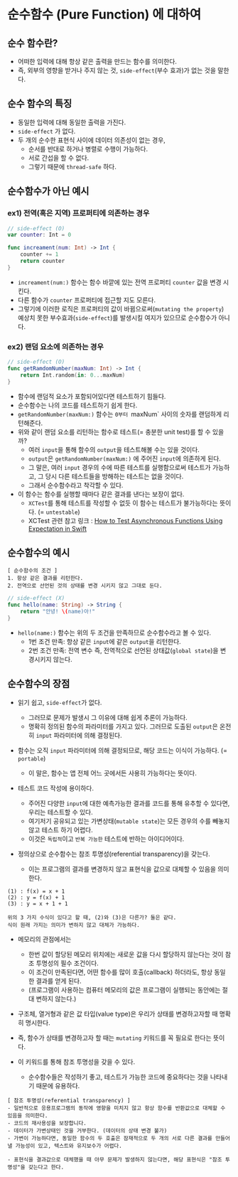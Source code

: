 # 순수함수 (Pure Function) 에 대하여

## 순수 함수란?
- 어떠한 입력에 대해 항상 같은 출력을 만드는 함수를 의미한다.
- 즉, 외부의 영향을 받거나 주지 않는 것, `side-effect`(부수 효과)가 없는 것을 말한다.

## 순수 함수의 특징
- 동일한 입력에 대해 동일한 출력을 가진다.
- `side-effect` 가 없다.
- 두 개의 순수한 표현식 사이에 데이터 의존성이 없는 경우, 
    - 순서를 반대로 하거나 병렬로 수행이 가능하다.
    - 서로 간섭을 할 수 없다.
    - 그렇기 때문에 `thread-safe` 하다.

## 순수함수가 아닌 예시
### ex1) 전역(혹은 지역) 프로퍼티에 의존하는 경우
```swift
// side-effect (O)
var counter: Int = 0

func increament(num: Int) -> Int {
    counter += 1
    return counter
}
```
- `increament(num:)` 함수는 함수 바깥에 있는 전역 프로퍼티 `counter` 값을 변경 시킨다.
- 다른 함수가 `counter` 프로퍼티에 접근할 지도 모른다.
- 그렇기에 이러한 로직은 프로퍼티의 값이 바뀜으로써(`mutating the property`) 예상치 못한 부수효과(`side-effect`)를 발생시킬 여지가 있으므로 순수함수가 아니다.

### ex2) 랜덤 요소에 의존하는 경우
```swift
// side-effect (O)
func getRamdomNumber(maxNum: Int) -> Int {
    return Int.random(in: 0...maxNum)
}
```
- 함수에 랜덤적 요소가 포함되어있다면 테스트하기 힘들다.
- 순수함수는 나의 코드를 테스트하기 쉽게 한다.
- `getRandomNumber(maxNum:)` 함수는 `0부터 `maxNum` 사이의 숫자를 랜덤하게 리턴해준다.
- 위와 같이 랜덤 요소를 리턴하는 함수로 테스트(= 충분한 unit test)를 할 수 있을까?
    - 여러 `input`을 통해 함수의 `output`을 테스트해볼 수는 있을 것이다.
    - `output`은 `getRandomNumber(maxNum:)` 에 주어진 `input`에 의존하게 된다.
    - 그 말은, 여러 `input` 경우의 수에 따른 테스트를 실행함으로써 테스트가 가능하고, 그 당시 다른 테스트들을 방해하는 테스트는 없을 것이다. 
    - 그래서 순수함수라고 착각할 수 있다.
- 이 함수는 함수를 실행할 때마다 같은 결과를 낸다는 보장이 없다.
    - `XCTest`를 통해 테스트를 작성할 수 없듯 이 함수는 테스트가 불가능하다는 뜻이다. (= `untestable`)
    - XCTest 관련 참고 링크 : [How to Test Asynchronous Functions Using Expectation in Swift
](https://betterprogramming.pub/how-to-test-asynchronous-functions-using-expectation-2c9183fd99c9)

## 순수함수의 예시
```
[ 순수함수의 조건 ]
1. 항상 같은 결과를 리턴한다.
2. 전역으로 선언된 것의 상태를 변경 시키지 않고 그대로 둔다.
```

```swift
// side-effect (X)
func hello(name: String) -> String {
    return "안녕! \(name)아!"
}
```
- `hello(name:)` 함수는 위의 두 조건을 만족하므로 순수함수라고 볼 수 있다.
    - 1번 조건 만족: 항상 같은 `input`에 같은 `output`을 리턴한다.
    - 2번 조건 만족: 전역 변수 즉, 전역적으로 선언된 상태값(`global state`)을 변경시키지 않는다.

## 순수함수의 장점
- 읽기 쉽고, `side-effect`가 없다.
    - 그러므로 문제가 발생시 그 이유에 대해 쉽게 추론이 가능하다.
    - 명확히 정의된 함수의 파라미터를 가지고 있다. 그러므로 도출된 `output`은 온전히 `input` 파라미터에 의해 결정된다.

- 함수는 오직 `input` 파라미터에 의해 결정되므로, 해당 코드는 이식이 가능하다. (= `portable`)
    - 이 말은, 함수는 앱 전체 어느 곳에서든 사용히 가능하다는 뜻이다.

- 테스트 코드 작성에 용이하다.
    - 주어진 다양한 `input`에 대한 예측가능한 결과를 코드를 통해 유추할 수 있다면, 우리는 테스트할 수 있다.
    - 여기저기 공유되고 있는 가변상태(`mutable state`)는 모든 경우의 수를 빼놓지 않고 테스트 하기 어렵다.
    - 이것은 `독립적`이고 `반복 가능한` 테스트에 반하는 아이디어이다.

- 정의상으로 순수함수는 참조 투명성(referential transparency)을 갖는다.
    - 이는 프로그램의 결과를 변경하지 않고 표현식을 값으로 대체할 수 있음을 의미한다.
```
(1) : f(x) = x + 1
(2) : y = f(x) + 1
(3) : y = x + 1 + 1

위의 3 가지 수식이 있다고 할 때, (2)와 (3)은 다른가? 둘은 같다.
식이 원래 가지는 의미가 변하지 않고 대체가 가능하다.
```

- 메모리의 관점에서는
    - 한번 값이 할당된 메모리 위치에는 새로운 값을 다시 할당하지 않는다는 것이 참조 투명성의 필수 조건이다.
    - 이 조건이 만족된다면, 어떤 함수를 많이 호출(callback) 하더라도, 항상 동일한 결과를 얻게 된다.
    - (프로그램이 사용하는 컴퓨터 메모리의 값은 프로그램이 실행되는 동안에는 절대 변하지 않는다.)

- 구조체, 열거형과 같은 값 타입(value type)은 우리가 상태를 변경하고자할 때 명확히 명시한다.
- 즉, 함수가 상태를 변경하고자 할 때는 `mutating` 키워드를 꼭 필요로 한다는 뜻이다.
- 이 키워드를 통해 참조 투명성을 갖을 수 있다.
    - 순수함수들은 작성하기 좋고, 테스트가 가능한 코드에 중요하다는 것을 나타내기 때문에 유용하다.

```
[ 참조 투명성(referential transparency) ]
- 일반적으로 응용프로그램의 동작에 영향을 미치지 않고 항상 함수를 반환값으로 대체할 수 있음을 의미한다.
- 코드의 재사용성을 보장합니다.
- 데이터가 가변상태인 것을 거부한다. (데이터의 상태 변경 불가)
- 가변이 가능하다면, 동일한 함수의 두 호출은 잠재적으로 두 개의 서로 다른 결과를 만들어낼 가능성이 있고, 텍스트와 유지보수가 어렵다.

- 표현식을 결과값으로 대체했을 때 아무 문제가 발생하지 않는다면, 해당 표현식은 "참조 투명성"을 갖는다고 한다.
```